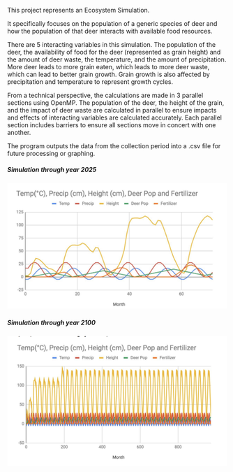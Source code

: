 This project represents an Ecosystem Simulation.

It specifically focuses on the population of a generic species of deer and how the population of that deer interacts with available food resources.

There are 5 interacting variables in this simulation. The population of the deer, the availability of food for the deer (represented as grain height) and the amount of deer waste, the temperature, and the amount of precipitation. More deer leads to more grain eaten, which leads to more deer waste, which can lead to better grain growth. Grain growth is also affected by precipitation and temperature to represent growth cycles.

From a technical perspective, the calculations are made in 3 parallel sections using OpenMP. The population of the deer, the height of the grain, and the impact of deer waste are calculated in parallel to ensure impacts and effects of interacting variables are calculated accurately. Each parallel section includes barriers to ensure all sections move in concert with one another.

The program outputs the data from the collection period into a .csv file for future processing or graphing.


##### Simulation through year 2025
![Sim through 2025](https://github.com/bergsm/EcoSim/blob/master/2025.png)

##### Simulation through year 2100
![Sim through 2100](https://github.com/bergsm/EcoSim/blob/master/2100.png)
